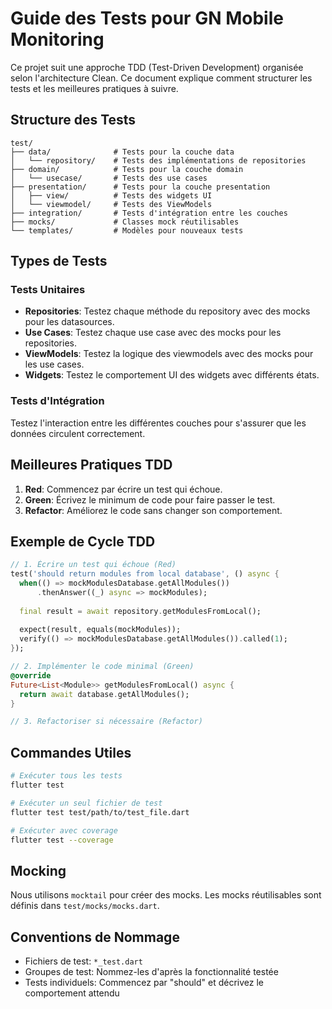 # Guide des Tests pour GN Mobile Monitoring

Ce projet suit une approche TDD (Test-Driven Development) organisée selon l'architecture Clean. Ce document explique comment structurer les tests et les meilleures pratiques à suivre.

## Structure des Tests

```
test/
├── data/              # Tests pour la couche data
│   └── repository/    # Tests des implémentations de repositories
├── domain/            # Tests pour la couche domain
│   └── usecase/       # Tests des use cases
├── presentation/      # Tests pour la couche presentation
│   ├── view/          # Tests des widgets UI
│   └── viewmodel/     # Tests des ViewModels
├── integration/       # Tests d'intégration entre les couches
├── mocks/             # Classes mock réutilisables
└── templates/         # Modèles pour nouveaux tests
```

## Types de Tests

### Tests Unitaires

- **Repositories**: Testez chaque méthode du repository avec des mocks pour les datasources.
- **Use Cases**: Testez chaque use case avec des mocks pour les repositories.
- **ViewModels**: Testez la logique des viewmodels avec des mocks pour les use cases.
- **Widgets**: Testez le comportement UI des widgets avec différents états.

### Tests d'Intégration

Testez l'interaction entre les différentes couches pour s'assurer que les données circulent correctement.

## Meilleures Pratiques TDD

1. **Red**: Commencez par écrire un test qui échoue.
2. **Green**: Écrivez le minimum de code pour faire passer le test.
3. **Refactor**: Améliorez le code sans changer son comportement.

## Exemple de Cycle TDD

```dart
// 1. Écrire un test qui échoue (Red)
test('should return modules from local database', () async {
  when(() => mockModulesDatabase.getAllModules())
      .thenAnswer((_) async => mockModules);
      
  final result = await repository.getModulesFromLocal();
  
  expect(result, equals(mockModules));
  verify(() => mockModulesDatabase.getAllModules()).called(1);
});

// 2. Implémenter le code minimal (Green)
@override
Future<List<Module>> getModulesFromLocal() async {
  return await database.getAllModules();
}

// 3. Refactoriser si nécessaire (Refactor)
```

## Commandes Utiles

```bash
# Exécuter tous les tests
flutter test

# Exécuter un seul fichier de test
flutter test test/path/to/test_file.dart

# Exécuter avec coverage
flutter test --coverage
```

## Mocking

Nous utilisons `mocktail` pour créer des mocks. Les mocks réutilisables sont définis dans `test/mocks/mocks.dart`.

## Conventions de Nommage

- Fichiers de test: `*_test.dart`
- Groupes de test: Nommez-les d'après la fonctionnalité testée
- Tests individuels: Commencez par "should" et décrivez le comportement attendu
